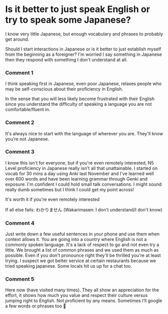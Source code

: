 # Is it better to just speak English or try to speak some Japanese?

I know very little Japanese, but enough vocabulary and phrases to probably get around.

Should I start interactions in Japanese or is it better to just establish myself  from the beginning as a foreigner? I'm worried I say something in Japanese then they respond with something I don't understand at all. 

### Comment 1

I think speaking first in Japanese, even poor Japanese, relaxes people who may be self-conscious about their proficiency in English. 

In the sense that you will less likely become frustrated with their English since you understand the difficulty of speaking a language you are not comfortable/fluent in.

### Comment 2

It's always nice to start with the language of wherever you are. They'll know you're not Japanese.

### Comment 3

I know this isn't for everyone, but if you're even remotely interested, N5 Level proficiency in Japanese really isn't all that unattainable. I started on vocab for 30 mins a day using Anki last November and I've learned well over 600 words and have been learning grammar through Genki and exposure. I'm confident I could hold small talk conversations. I might sound really dumb sometimes but I think I could get my point across! 

It's worth it if you're even remotely interested

If all else fails: わかりません (Wakarimasen: I don't understand/I don't know)

### Comment 4

Just write down a few useful sentences in your phone and use them when context allows it. You are going into a country where English is not a commonly spoken language. It's a lack of respect to go and not even try a little. We brought a list of common phrases and we used them as much as possible. Even if you don't pronounce right they'll be thrilled you're at least trying. I suspect we got better service at certain restaurants because we tried speaking japanese. Some locals hit us up for a chat too.

### Comment 5

Here now (have visited many times). They all show an appreciation for the effort, it shows how much you value and respect their culture versus jumping right to English. Not proficient by any means. Sometimes I’ll google a few words or phrases too 🌸

